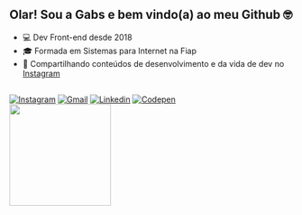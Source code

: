 ## Olar! Sou a Gabs e bem vindo(a) ao meu Github 🤓

<ul>
  <li>💻 Dev Front-end desde 2018</li>
  <li>🎓 Formada em Sistemas para Internet na Fiap</li>
  <li>📱 Compartilhando conteúdos de desenvolvimento e da vida de dev no <a href="https://www.instagram.com/gabcodes">Instagram</a></li>
</ul>

 ##

<div>
  <a href="https://www.instagram.com/gabcodes" target="_blank"><img src="https://img.shields.io/badge/-Instagram-E4405F?style=flat&logo=instagram&logoColor=white" alt="Instagram" /></a>
  <a href="mailto: contato.gabcodes@gmail.com"><img src="https://img.shields.io/badge/Gmail-red?style=flat&logo=Gmail&logoColor=white" alt="Gmail" /></a>
  <a href="https://www.linkedin.com/in/gabriela-lima-vaz/" target="_blank"><img src="https://img.shields.io/badge/LinkedIn-blue?style=flat&logo=linkedin&labelColor=blue" alt="Linkedin" /></a>
  <a href="https://codepen.io/gab-codes" target="_blank"><img src="https://img.shields.io/badge/-Codepen-black?style=flat&logo=Codepen&logoColor=white" alt="Codepen" /></a>
</div>

<div>
<!--   <img height="180em" src="https://github-readme-stats.vercel.app/api?username=gabevaz&show_icons=true&theme=radical&count_private=true"/> -->
  <img height="180em" src="https://github-readme-stats.vercel.app/api/top-langs/?username=gabevaz&layout=compact&langs_count=8&theme=radical"/>
</div>



